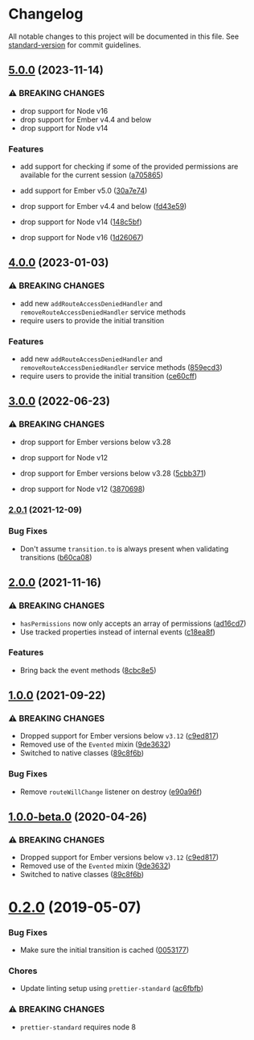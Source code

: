 # Changelog

All notable changes to this project will be documented in this file. See [standard-version](https://github.com/conventional-changelog/standard-version) for commit guidelines.

## [5.0.0](https://github.com/Bagaar/ember-permissions/compare/v4.0.0...v5.0.0) (2023-11-14)


### ⚠ BREAKING CHANGES

* drop support for Node v16
* drop support for Ember v4.4 and below
* drop support for Node v14

### Features

* add support for checking if some of the provided permissions are available for the current session ([a705865](https://github.com/Bagaar/ember-permissions/commit/a705865b2c382d22be320f6b349157bb0be03a29))
* add support for Ember v5.0 ([30a7e74](https://github.com/Bagaar/ember-permissions/commit/30a7e74b7d27ea904a9e4b52fa6393f173a13a9d))


* drop support for Ember v4.4 and below ([fd43e59](https://github.com/Bagaar/ember-permissions/commit/fd43e5990fed195b57bffe7ca6d6a3bed16ce171))
* drop support for Node v14 ([148c5bf](https://github.com/Bagaar/ember-permissions/commit/148c5bf94808f0185c4f40815776f0fb56e32a69))
* drop support for Node v16 ([1d26067](https://github.com/Bagaar/ember-permissions/commit/1d2606761ad8df5fd665044558406878104606a4))

## [4.0.0](https://github.com/Bagaar/ember-permissions/compare/v3.0.0...v4.0.0) (2023-01-03)


### ⚠ BREAKING CHANGES

* add new `addRouteAccessDeniedHandler` and `removeRouteAccessDeniedHandler` service methods
* require users to provide the initial transition

### Features

* add new `addRouteAccessDeniedHandler` and `removeRouteAccessDeniedHandler` service methods ([859ecd3](https://github.com/Bagaar/ember-permissions/commit/859ecd30e62cae302fceed5f2d50d9fd8c228cea))
* require users to provide the initial transition ([ce60cff](https://github.com/Bagaar/ember-permissions/commit/ce60cffa0b4a318d0d1d4afb7c788b250621156e))

## [3.0.0](https://github.com/Bagaar/ember-permissions/compare/v2.0.1...v3.0.0) (2022-06-23)


### ⚠ BREAKING CHANGES

* drop support for Ember versions below v3.28
* drop support for Node v12

* drop support for Ember versions below v3.28 ([5cbb371](https://github.com/Bagaar/ember-permissions/commit/5cbb3711abb05b947fccc759b4de99f285af6884))
* drop support for Node v12 ([3870698](https://github.com/Bagaar/ember-permissions/commit/3870698e271622d94dbd3856c1c14e448436f67a))

### [2.0.1](https://github.com/Bagaar/ember-permissions/compare/v2.0.0...v2.0.1) (2021-12-09)


### Bug Fixes

* Don't assume `transition.to` is always present when validating transitions ([b60ca08](https://github.com/Bagaar/ember-permissions/commit/b60ca08a9e1b001e3a2b311236e4ad927133e51c))


## [2.0.0](https://github.com/Bagaar/ember-permissions/compare/v1.0.0...v2.0.0) (2021-11-16)


### ⚠ BREAKING CHANGES

* `hasPermissions` now only accepts an array of permissions ([ad16cd7](https://github.com/Bagaar/ember-permissions/commit/ad16cd72fce81237a999ccc1ab82d82b8c91b874))
* Use tracked properties instead of internal events ([c18ea8f](https://github.com/Bagaar/ember-permissions/commit/c18ea8ff6e28408b996b690a59b6371e78610c82))

### Features

* Bring back the event methods ([8cbc8e5](https://github.com/Bagaar/ember-permissions/commit/8cbc8e58c4a14b1277ea251ce414d67a52309885))


## [1.0.0](https://github.com/Bagaar/ember-permissions/compare/v0.2.0...v1.0.0) (2021-09-22)


### ⚠ BREAKING CHANGES

* Dropped support for Ember versions below `v3.12` ([c9ed817](https://github.com/Bagaar/ember-permissions/commit/c9ed817637435df962f50e7e9cc3d1278ca66931))
* Removed use of the `Evented` mixin ([9de3632](https://github.com/Bagaar/ember-permissions/commit/9de3632f3af7ba009c58cd88c5d664f56f64a2ad))
* Switched to native classes ([89c8f6b](https://github.com/Bagaar/ember-permissions/commit/89c8f6b4c9aa7863c430444f0a25c82a21d1d5d7))

### Bug Fixes

* Remove `routeWillChange` listener on destroy ([e90a96f](https://github.com/Bagaar/ember-permissions/commit/e90a96f55e43b5eadbf9596e98d7743b14b8fee1))


## [1.0.0-beta.0](https://github.com/Bagaar/ember-permissions/compare/v0.2.0...v1.0.0-beta.0) (2020-04-26)


### ⚠ BREAKING CHANGES

* Dropped support for Ember versions below `v3.12` ([c9ed817](https://github.com/Bagaar/ember-permissions/commit/c9ed817637435df962f50e7e9cc3d1278ca66931))
* Removed use of the `Evented` mixin ([9de3632](https://github.com/Bagaar/ember-permissions/commit/9de3632f3af7ba009c58cd88c5d664f56f64a2ad))
* Switched to native classes ([89c8f6b](https://github.com/Bagaar/ember-permissions/commit/89c8f6b4c9aa7863c430444f0a25c82a21d1d5d7))

<a name="0.2.0"></a>
# [0.2.0](https://github.com/Bagaar/ember-permissions/compare/v0.1.0...v0.2.0) (2019-05-07)


### Bug Fixes

* Make sure the initial transition is cached ([0053177](https://github.com/Bagaar/ember-permissions/commit/0053177))


### Chores

* Update linting setup using `prettier-standard` ([ac6fbfb](https://github.com/Bagaar/ember-permissions/commit/ac6fbfb))


### ⚠ BREAKING CHANGES

* `prettier-standard` requires node 8

